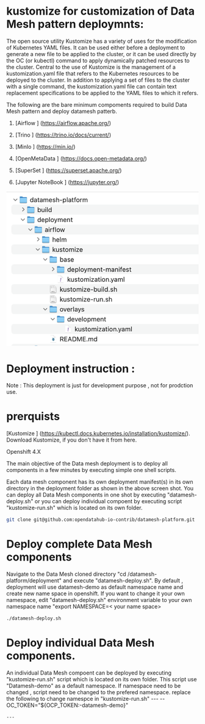 # kustomize for customization of Data Mesh pattern deploymnts:

The open source utility Kustomize has a variety of uses for the modification of Kubernetes YAML files. It can be used either before a deployment to generate a new file to be applied to the cluster, or it can be used directly by the OC (or kubectl) command to apply dynamically patched resources to the cluster. Central to the use of Kustomize is the management of a kustomization.yaml file that refers to the Kubernetes resources to be deployed to the cluster. In addition to applying a set of files to the cluster with a single command, the kustomization.yaml file can contain text replacement specifications to be applied to the YAML files to which it refers.

The following are the bare minimum compoments required to build Data Mesh pattern and deploy datamesh patterb.

1. [Airflow ] (https://airflow.apache.org/)

2. [Trino ] (https://trino.io/docs/current/)

3. [MinIo ] (https://min.io/)

4. [OpenMetaData ] (https://docs.open-metadata.org/)

5. [SuperSet ] (https://superset.apache.org/)

6. [Jupyter NoteBook ] (https://jupyter.org/)


![images/deploy-structure.png](images/deploy-structure.png)

# Deployment instruction :

Note : This deployment is just for development purpose ,  not for prodction use. 

# prerquists 

[Kustomize ] (https://kubectl.docs.kubernetes.io/installation/kustomize/). Download Kustomize, if you don't have it from here.

Openshift 4.X

The main objective of the Data mesh deployment is to deploy all components in a few minutes by executing simple one shell scripts.

Each data mesh component has its own deployment manifest(s) in its own directory in the deployment folder as shown in the above screen shot. You can deploy all Data Mesh components in one shot by executing "datamesh-deploy.sh" or you can deploy individual compoent by executing script "kustomize-run.sh" which is located on its own folder.

```bash
git clone git@github.com:opendatahub-io-contrib/datamesh-platform.git
```
# Deploy complete Data Mesh components 
Navigate to the Data Mesh cloned directory "cd /datamesh-platform/deployment" and execute "datamesh-deploy.sh". By default , deployment will use datamesh-demo as default namespace name and create new name space in openshift. If you want to change it your own namespace, edit "datamesh-deploy.sh" environment variable to your own namespace name "export NAMESPACE=< your name space>

```bash
./datamesh-deploy.sh
```

# Deploy individual Data Mesh components. 
 
 An individual Data Mesh compoent can be deployed by executing "kustomize-run.sh" script which is located on its own folder. This script use "Datamesh-demo" as a default namespace. If namespace need to be changed , script need to be changed to the prefered namespace. 
    replace the following to change namespce in "kustomize-run.sh"
    ---
    --
        OC_TOKEN="${OCP_TOKEN:-datamesh-demo}"

    ---



